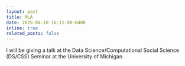 ```yaml
---
layout: post
title: MLA
date: 2025-04-10 16:11:00-0400
inline: true
related_posts: false
---
```


I will be giving a talk at the Data Science/Computational Social Science (DS/CSS) Seminar at the University of Michigan.